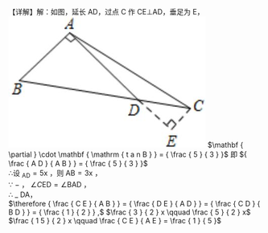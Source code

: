 【详解】解：如图，延长 AD，过点 C 作 CE⊥AD，垂足为 E，
![](<../../qs_image_DB/专题1-2_一文吃透相似三角形12个模型·共14类题型（解析版）/8f85ab187bb1700be4d136370f3671c712e0e9714610c4abc8b93cc5ab68dadd.jpg>)
$\mathbf { \partial } \cdot \mathbf { \mathrm { t a n B } } = { \frac { 5 } { 3 } }$ 即 ${ \frac { A D } { A B } } = { \frac { 5 } { 3 } }$   
∴设 $_ { \mathrm { A D } } { = } 5 \mathrm { x }$ ，则 $\mathrm { A B } { = } 3 \mathrm { x }$ ，  
∵ $-$ ， $\angle C { \mathrm { E D } } = \angle \mathrm { B A D }$ ，  
∴ $\_$ DA，  
$\therefore { \frac { C E } { A B } } = { \frac { D E } { A D } } = { \frac { C D } { B D } } = { \frac { 1 } { 2 } } ,$
$\frac { 3 } { 2 } x \qquad \frac { 5 } { 2 } x$ $\frac { 1 5 } { 2 } x \qquad \frac { C E } { A E } = \frac { 1 } { 5 }$
